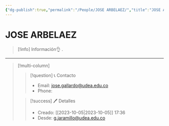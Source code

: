 ```yaml
---
{"dg-publish":true,"permalink":"/People/JOSE ARBELAEZ/","title":"JOSE ARBELAEZ","updated":"2023-11-20T19:18:44.930-05:00"}
---
```



# JOSE ARBELAEZ

> [!info] Información👌
> .
 ---
> [!multi-column]
> 
> > [!question] 📞 Contacto
> > - Email: jose.gallardo@udea.edu.co 
> > - Phone:  
> 
> > [!success] 🖊️ Detalles
> > - Creado: [[2023-10-05\|2023-10-05]] 17:36
> > - Desde: g.jaramillo@udea.edu.co  
